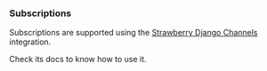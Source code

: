 ### Subscriptions

Subscriptions are supported using the
[Strawberry Django Channels](https://strawberry.rocks/docs/integrations/channels) integration.

Check its docs to know how to use it.
